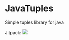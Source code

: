 # JavaTuples
Simple tuples library for java

Jitpack: [![](https://jitpack.io/v/adamint/JavaTuples.svg)](https://jitpack.io/#adamint/JavaTuples)
